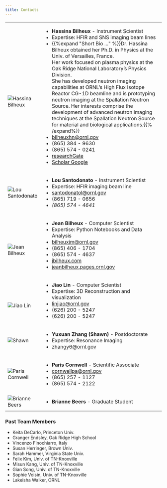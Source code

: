 ```yaml
---
title: Contacts
---
```



|  |  |
| ------ | ----------- |
| <h2 id='hassina_bilheux'></h2> ![Hassina Bilheux](/images/contacts/hassina_1.png) | <ul><li>**Hassina Bilheux** - Instrument Scientist</li><li>Expertise: HFIR and SNS imaging beam lines</li><li>{{%expand "Short Bio ..." %}}Dr. Hassina Bilheux obtained her Ph.D. in Physics at the Univ. of Versailles, France. <br>Her work focused on plasma physics at the Oak Ridge National Laboratory’s Physics Division.<br> She has developed neutron imaging capabilities at ORNL’s High Flux Isotope Reactor CG-1D beamline and is prototyping neutron imaging at the Spallation Neutron Source. Her interests comprise the development of advanced neutron imaging techniques at the Spallation Neutron Source for material and biological applications.{{% /expand%}}</li><li><i class='fa fa-envelope-open'></i> bilheuxhn@ornl.gov</li><li><i class='fa fa-mobile'></i> (865) 384 - 9630</li><li><i class='fa fa-phone'></i> (865) 574 - 0241</li><li><i class='fa fa-external-link'></i> <a href='https://www.researchgate.net/profile/Hassina_Bilheux'>researchGate</a></li><li><i class='fa fa-google'></i> <a href='https://scholar.google.com/citations?user=dHH8dFUAAAAJ&hl=en'>Scholar Google</a></li></ul>|
| ![Lou Santodonato](/images/contacts/lou.png) | <ul><li>**Lou Santodonato** - Instrument Scientist</li><li>Expertise: HFIR imaging beam line</li><li><i class='fa fa-envelope-open'></i> santodonatol@ornl.gov</li><li><i class='fa fa-mobile'></i> (865) 719 - 0656</li><li> <i class='fa fa-phone'> (865) 574 - 4641</li></ul> |
| <h2 id='jean_bilheux'></h2> ![Jean Bilheux](/images/contacts/jean.png) | <ul><li>**Jean Bilheux** - Computer Scientist</li><li>Expertise: Python Notebooks and Data Analysis</li><li><i class='fa fa-envelope-open'></i> bilheuxjm@ornl.gov</li><li><i class='fa fa-mobile'></i> (865) 406 - 1704</li><li><i class='fa fa-phone'></i> (865) 574 - 4637</li><li><i class='fa fa-external-link'></i> <a href='http://jbilheux.com'>jbilheux.com</a></li><li><i class='fa fa-external-link'></i> <a href='https://jeanbilheux.pages.ornl.gov'>jeanbilheux.pages.ornl.gov</a></li><ul> |
| <h2 id='jiao_lin'></h2> ![Jiao Lin](/images/contacts/jiao.png) | <ul><li>**Jiao Lin** - Computer Scientist</li><li>Expertise: 3D Reconstruction and visualization</li><li><i class='fa fa-envelope-open'></i> linjiao@ornl.gov</li><li><i class='fa fa-mobile'></i> (626) 200 - 5247</li><li><i class='fa fa-phone'></i> (626) 200 - 5247</li> <ul> |
| ![Shawn](/images/contacts/shawn.png) | <ul><li>**Yuxuan Zhang (Shawn)** - Postdoctorate</li><li>Expertise: Resonance Imaging</li><li><i class='fa fa-envelope-open'></i> zhangy6@ornl.gov</li></ul> |
| ![Paris Cornwell](/images/contacts/paris.png) | <ul><li>**Paris Cornwell** - Scientific Associate </li><li><i class='fa fa-envelope-open'></i> cornwellpa@ornl.gov</li><li><i class='fa fa-mobile'></i> (865) 257 - 1127</li><li><i class='fa fa-phone'></i> (865) 574 - 2122</li></ul>  |
| ![Brianne Beers](/images/contacts/brianne.png) | <ul><li>**Brianne Beers** - Graduate Student</li></ul> |

### Past Team Members

<ul>
<li>Keita DeCarlo, Princeton Univ.</li>
<li>Granger Endsley, Oak Ridge High School</li>
<li>Vincenzo Finochiarro, Italy</li>
<li>Susan Herringer, Brown Univ.</li>
<li>Sarah Hammer, Virginia State Univ.</li>
<li>Felix Kim, Univ. of TN-Knoxville</li>
<li>Misun Kang, Univ. of TN-Knoxville</li>
<li>Gian Song, Univ. of TN-Knoxville</li>
<li>Sophie Voisin, Univ. of TN-Knoxville</li>
<li>Lakeisha Walker, ORNL</li>
</ul>



